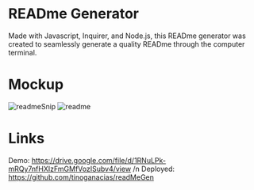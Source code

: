 # READme Generator

Made with Javascript, Inquirer, and Node.js, this READme generator was created to seamlessly generate a quality READme through the computer terminal.

# Mockup

![readmeSnip](https://user-images.githubusercontent.com/84544540/129463450-c2843ea7-b21c-4eba-a929-1949a4e0e4d1.png)
![readme](https://user-images.githubusercontent.com/84544540/129463457-518d4cc9-c07d-4e95-8a5e-f43769ffcbfc.PNG)

# Links

Demo: https://drive.google.com/file/d/1RNuLPk-mRQy7nfHXIzFmGMfVozISubv4/view
/n
Deployed: https://github.com/tinoganacias/readMeGen
